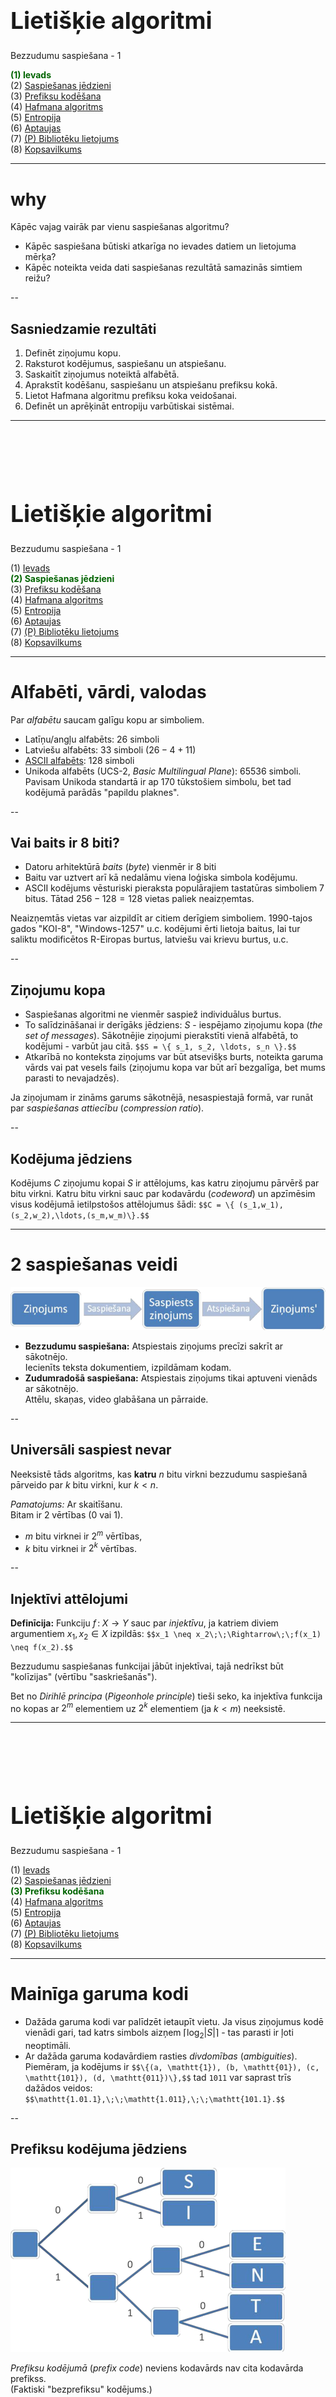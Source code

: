 # &nbsp;

<hgroup>

<h1 style="font-size:28pt">Lietišķie algoritmi</h1>

<blue>Bezzudumu saspiešana - 1</blue>

</hgroup><hgroup>

<span style="color:darkgreen">**(1) Ievads**</span>  
<span>(2) [Saspiešanas jēdzieni](#section-1)</span>  
<span>(3) [Prefiksu kodēšana](#section-2)</span>  
<span>(4) [Hafmana algoritms](#section-3)</span>  
<span>(5) [Entropija](#section-4)</span>  
<span>(6) [Aptaujas](#section-5)</span>  
<span>(7) [(P) Bibliotēku lietojums](#section-6)</span>  
<span>(8) [Kopsavilkums](#section-7)</span>

</hgroup>

<!--

TODO: 
Pievienot  
Ievadnodaļu - kādi 4-5 slaidi: 
Par 6 lielajām tēmam un kursa mērķi
Virsuzdevumi šinī kursā. 

TODO: 
Par Hafmana algoritmu - vajag kaut kā pa soļiem: kā
inicializē datu struktūras u.c. 



TODO:
Vairāk intuīcijas par entropiju - kaut kādas vizualizācijas, 
kas parāda "pašinformācijas daudzumu" vai kaut ko vidējo. 
Arī E(X) kā vidējo vērtību. 




TODO: Pievienot testa uzdevumu atrisinājumus. 

--> 


-----



# <lo-why/> why

<div class="bigWhy">
Kāpēc vajag vairāk par vienu saspiešanas algoritmu?
</div>

<div class="smallWhy">

* Kāpēc saspiešana būtiski atkarīga no ievades datiem
un lietojuma mērķa?
* Kāpēc noteikta veida dati 
saspiešanas rezultātā samazinās simtiem reižu?

</div>


--


## <lo-theory/> Sasniedzamie rezultāti

1. Definēt ziņojumu kopu. 
2. Raksturot kodējumus, saspiešanu un atspiešanu.
3. Saskaitīt ziņojumus noteiktā alfabētā.
4. Aprakstīt kodēšanu, saspiešanu un atspiešanu prefiksu kokā.
5. Lietot Hafmana algoritmu prefiksu koka veidošanai.
6. Definēt un aprēķināt entropiju varbūtiskai sistēmai.


-----

# &nbsp;

<hgroup>

<h1 style="font-size:28pt">Lietišķie algoritmi</h1>

<blue>Bezzudumu saspiešana - 1</blue>

</hgroup><hgroup>

<span>(1) [Ievads](#section)</span>  
<span style="color:darkgreen">**(2) Saspiešanas jēdzieni**</span>  
<span>(3) [Prefiksu kodēšana](#section-2)</span>  
<span>(4) [Hafmana algoritms](#section-3)</span>  
<span>(5) [Entropija](#section-4)</span>  
<span>(6) [Aptaujas](#section-5)</span>  
<span>(7) [(P) Bibliotēku lietojums](#section-6)</span>  
<span>(8) [Kopsavilkums](#section-7)</span>

</hgroup>

-----

# <lo-theory/> Alfabēti, vārdi, valodas

Par <blue>*alfabētu*</blue> saucam galīgu kopu ar simboliem. 

* Latīņu/angļu alfabēts: 26 simboli
* Latviešu alfabēts: 33 simboli ($26 - 4 + 11$)
* [ASCII alfabēts](http://www.asciitable.com/): 128 simboli
* Unikoda alfabēts (UCS-2, *Basic Multilingual Plane*): 
65536 simboli. Pavisam Unikoda standartā ir ap 170 tūkstošiem simbolu, 
bet tad kodējumā parādās "papildu plaknes".


--

## <lo-summary/> Vai baits ir 8 biti? 

* Datoru arhitektūrā <blue>*baits*</blue> (*byte*) vienmēr ir 8 biti
* Baitu var uztvert arī kā nedalāmu viena loģiska simbola kodējumu. 
* ASCII kodējums vēsturiski pieraksta populārajiem tastatūras
simboliem 7 bitus. Tātad $256-128=128$ vietas 
paliek neaizņemtas. 

Neaizņemtās vietas var aizpildīt ar citiem derīgiem 
simboliem. 1990-tajos gados "KOI-8", "Windows-1257" u.c. 
kodējumi ērti lietoja baitus, lai tur saliktu modificētos
R-Eiropas burtus, latviešu vai krievu burtus, u.c.


--

## <lo-theory/> Ziņojumu kopa

* Saspiešanas algoritmi ne vienmēr saspiež individuālus
burtus. 
* To salīdzināšanai ir derīgāks jēdziens: $S$ - iespējamo 
ziņojumu kopa (*the set of messages*). Sākotnējie ziņojumi 
pierakstīti vienā alfabētā, to kodējumi - varbūt jau citā.
`$$S = \{ s_1, s_2, \ldots, s_n \}.$$`
* Atkarībā no konteksta ziņojums var būt atsevišķs burts, 
noteikta garuma vārds vai pat vesels fails (ziņojumu kopa 
var būt arī bezgalīga, bet mums parasti to nevajadzēs). 


Ja ziņojumam ir zināms garums sākotnējā, nesaspiestajā formā, 
var runāt par <blue>*saspiešanas attiecību*</blue> 
(*compression ratio*). 



--


## <lo-theory/> Kodējuma jēdziens

Kodējums $C$ ziņojumu kopai $S$ ir attēlojums, kas 
katru ziņojumu pārvērš par bitu virkni. 
Katru bitu virkni sauc par kodavārdu (*codeword*) un 
apzīmēsim visus kodējumā ietilpstošos attēlojumus šādi:
`$$C = \{ (s_1,w_1),(s_2,w_2),\ldots,(s_m,w_m)\}.$$`





-----

# <lo-theory/> 2 saspiešanas veidi


![Compression,decompression](compression-decompression.png)

* **Bezzudumu saspiešana:** Atspiestais ziņojums
precīzi sakrīt ar sākotnējo.  
Iecienīts teksta dokumentiem, izpildāmam kodam.
* **Zudumradošā saspiešana:** Atspiestais ziņojums tikai aptuveni vienāds
ar sākotnējo.  
Attēlu, skaņas, video glabāšana un pārraide.


--

## <lo-theory/> Universāli saspiest nevar

Neeksistē tāds algoritms, kas **katru** $n$ bitu virkni
bezzudumu saspiešanā pārveido 
par $k$ bitu virkni, kur $k < n$.

*Pamatojums:* Ar skaitīšanu.  
Bitam ir $2$ vērtības ($0$ vai $1$). 

* $m$ bitu virknei ir $2^m$ vērtības,
* $k$ bitu virknei ir $2^k$ vērtības. 


--

## <lo-theory/> Injektīvi attēlojumi

**Definīcija:** Funkciju $f\,:\;X \rightarrow Y$ 
sauc par <blue>*injektīvu*</blue>, 
ja katriem diviem argumentiem $x_1,x_2 \in X$ izpildās:
`$$x_1 \neq x_2\;\;\Rightarrow\;\;f(x_1) \neq f(x_2).$$`

Bezzudumu saspiešanas funkcijai 
jābūt injektīvai, tajā nedrīkst
būt "kolīzijas" (vērtību "saskriešanās"). 

Bet no <blue>*Dirihlē principa*</blue> (*Pigeonhole principle*) 
tieši seko, ka injektīva funkcija no kopas ar $2^m$ elementiem
uz $2^k$ elementiem (ja $k < m$) neeksistē.

-----

# &nbsp;

<hgroup>

<h1 style="font-size:28pt">Lietišķie algoritmi</h1>

<blue>Bezzudumu saspiešana - 1</blue>

</hgroup><hgroup>

<span>(1) [Ievads](#section)</span>  
<span>(2) [Saspiešanas jēdzieni](#section-1)</span>  
<span style="color:darkgreen">**(3) Prefiksu kodēšana**</span>  
<span>(4) [Hafmana algoritms](#section-3)</span>  
<span>(5) [Entropija](#section-4)</span>  
<span>(6) [Aptaujas](#section-5)</span>  
<span>(7) [(P) Bibliotēku lietojums](#section-6)</span>  
<span>(8) [Kopsavilkums](#section-7)</span>

</hgroup>

-----

# <lo-theory/> Mainīga garuma kodi

* Dažāda garuma kodi var palīdzēt ietaupīt vietu. 
Ja visus ziņojumus kodē vienādi gari, tad 
katrs simbols aizņem 
${\displaystyle \left\lceil \log_2 |S| \right\rceil }$ - tas parasti
ir ļoti neoptimāli.
* Ar dažāda garuma kodavārdiem rasties *divdomības* (*ambiguities*). 
Piemēram, ja kodējums ir 
`$$\{(a, \mathtt{1}), (b, \mathtt{01}), (c, \mathtt{101}), (d, \mathtt{011})\},$$`
tad $\mathtt{1011}$ var saprast trīs dažādos veidos:
`$$\mathtt{1.01.1},\;\;\mathtt{1.011},\;\;\mathtt{101.1}.$$`

--

## <lo-theory/> Prefiksu kodējuma jēdziens

<hgroup>

![Prefiksu koks](prefix-tree.png)

<blue>*Prefiksu kodējumā*</blue> (*prefix code*) 
neviens kodavārds nav cita kodavārda
prefikss.  
(Faktiski "bezprefiksu" kodējums.)

</hgroup>
<hgroup>

`$$C=\{ (S, \mathtt{00}), (I, \mathtt{01}),$$`
`$$ (E, \mathtt{100}), (N, \mathtt{101}),$$`
`$$ (T, \mathtt{110}), (A, \mathtt{111})\}.$$`


</hgroup>


--

## <lo-sample/> Atkodēšanas piemēri

<hgroup>

* Atkodēt virkni `11100110100`,
* Atkodēt virkni `0001100101111`.

</hgroup>
<hgroup>

![Prefiksu koks](prefix-tree.png)

</hgroup>


-----

# <lo-theory/> Vidējais kodējuma garums

Pieņemsim, ka ir zināms varbūtību sadalījums ziņojumu telpā $S$: 
Katram $s \in S$ ir piekārtota 
varbūtība $p(s)$ un $p(s_1)+\ldots+p(s_n)=1$.

**Definīcija:** Par kodējuma $C = \{(s_1,w_1),\ldots,(s_n,w_n)\}$ 
<blue>*vidējo garumu*</blue> (*average length*) sauksim summu:
`$$\ell_a(C) = \sum\limits_{(s,w) \in C} p(s)\ell(w),$$`
kur $\ell(w)$ apzīmē kodavārda $w$ garumu bitos. 


--

## <lo-theory/> Optimāls prefiksu kodējums

**Definīcija:** Teiksim, ka prefiksu kods $C$ ir <blue>*optimāls*</blue>
prefiksu kods, ja tā $\ell_a(C)$ ir minimāls. Citiem vārdiem, ja 
dotajam ziņojumu varbūtību sadalījumam neeksistē cits prefiksu 
kods, kam vidējais garums ir vēl zemāks.


--

## <lo-yellow> Morzes kods

* Morzes kods izmanto mainīga garuma kodēšanas principus (biežākiem 
simboliem atbilst īsāki kodavārdi). 
* Attiecībā uz svītriņām un punktiņiem tas **nav** prefiksu kods. 
Atkodēšanas viennozīmību nodrošina atšķirīgās pauzes.


![Morse sample](morse-sample.png)

Sk. [Morse structure and timing](http://www.nu-ware.com/NuCode%20Help/index.html?morse_code_structure_and_timing_.htm)


-----

# &nbsp;

<hgroup>

<h1 style="font-size:28pt">Lietišķie algoritmi</h1>

<blue>Bezzudumu saspiešana - 1</blue>

</hgroup><hgroup>

<span>(1) [Ievads](#section)</span>  
<span>(2) [Saspiešanas jēdzieni](#section-1)</span>  
<span>(3) [Prefiksu kodēšana](#section-2)</span>  
<span style="color:darkgreen">**(4) Hafmana algoritms**</span>  
<span>(5) [Entropija](#section-4)</span>  
<span>(6) [Aptaujas](#section-5)</span>  
<span>(7) [(P) Bibliotēku lietojums](#section-6)</span>  
<span>(8) [Kopsavilkums](#section-7)</span>

</hgroup>


-----

# <lo-theory/> Hafmana algoritms

**Ievade:** Burti (ziņojumi) ar dotām varbūtībām.  
**Izvade:** Prefiksu koks šo burtu/ziņojumu attēlošanai ar prefiksu kodējumu.

![Huffman algorithm](huffman-algorithm.png)

Hafmana algoritms atbilst <blue>*rijīgo*</blue> (*greedy*) algoritmu 
paradigmai - "lokāla" optimizēšana šoreiz noved pie globāli optimāla
risinājuma.


--

## <lo-theory/> Algoritma pseidokods

<table class="pseudocode">
<tr><th colspan="2">Huffman($S$)</th></tr>
<tr>
<td>1</td>
<td>$n = |S|$&nbsp;&nbsp;<green>// elementu skaits</green></td>
</tr>
<tr>
<td>2</td>
<td>$Q = S$&nbsp;&nbsp;<green>// Q - min-prioritāšu kaudze</green></td>
</tr>
<tr>
<td>3</td>
<td><b>for</b> $i=1$ to $n-1$</td>
</tr>
<tr>
<td>4</td>
<td class="ind1">radām jaunu koka virsotni $z$</td>
</tr>
<tr>
<td>5</td>
<td class="ind1">$z.\mathit{left}=x=$<span style="font-variant: small-caps;">ExtractMin($Q$)</span></td>
</tr>
<tr>
<td>6</td>
<td class="ind1">$z.\mathit{right}=y=$<span style="font-variant: small-caps;">ExtractMin($Q$)</span></td>
</tr>
<tr>
<td>7</td>
<td class="ind1">$z.\mathit{freq} = x.\mathit{freq} + y.\mathit{freq}$</td>
</tr>
<tr>
<td>8</td>
<td class="ind1"><span style="font-variant: small-caps;">Insert($Q$,$z$)</span></td>
</tr>
<tr>
<td>9</td>
<td><b>return</b> <span style="font-variant: small-caps;">ExtractMin($Q$)</span></td>
</tr>
</table>

* <span style="font-variant: small-caps;">ExtractMin($Q$)</span> 
minimuma prioritāšu kaudzē vajag $O(\log n)$.
* <span style="font-variant: small-caps;">Insert($Q$,$z$)</span> laiks arī ir $O(\log n)$.
* <span style="font-variant: small-caps;">Huffman($S$)</span> laiks ir $O(n \log n)$.


--

## <lo-theory/> Kā atspiest Hafmana kodējumu

![Kanoniskais Hafmana kodējums](https://en.wikipedia.org/wiki/Canonical_Huffman_code)

* **A1** Vispirms sakārto pēc kodavārda garuma; ja vienādi kodavārdi, tad pēc alfabēta.
* **A2** Īsākiem kodavārdiem piekārto nulli, garākiem - vieninieku.

```
B = 0     (1 bits)
A = 10    (2 biti)
C = 110   (3 biti)
D = 111   (3 biti)
```

Ja kodētājs un saņēmējs zina, ka lietots **sakārtots** ziņojumu alfabēts $S=\{ A,B,C,D \}$, 
tad pietiek paziņot attiecīgo burtu kodavārdu garumus: $2, 1, 3, 3$.


--

## <lo-yellow/> Daži Hafmana algoritma lietojumi

* PKZIP (Phil Katz) arhivators - PKZIP 2.04g un jaunāki standarti, 
kuri lieto `DEFLATE` saspiešanas standartu 
(tas pats, kas populārie Zip failu formāti mūsdienās). 
* [RFC 7541 - HPACK: Header Compression for HTTP/2](https://tools.ietf.org/html/rfc7541)
Hederu saspiešana HTTP/2 protokolam (RFC 7540), ko lieto kopš 2015.g.


-----

# <lo-theory/> Hafmana koka optimalitāte

<hgroup>

**Teorēma:** Hafmana algoritms ģenerē optimālu bināro prefiksu koku 
ziņojumu kopai $S$ pie dotā varbūtību sadalījuma. 

</hgroup><hgroup>

Starp visiem kodējumiem $C$, kur ziņojumiem $s \in S$ 
kaut kā piešķir bezprefiksu kodus $w_s$, 
vid. garums 
`$$\ell_a(C) = \sum\limits_{(s,w_s) \in C} p(s)\ell(w_s)$$`
Hafmana koka aprakstītajā kodējumā $C^{\ast}$ būs vismazākais
(vai viens no vismazākajiem).

</hgroup>

--

## <lo-theory/> Optimalitātes pierādījums - 1

**Bāze:** Ja ziņojumu alfabētā $S$ ir $1$ burts. Tad ir tikai viens koks, 
kas ir gan optimālais, gan Hafmana koks.

**Indukcijas pāreja:** Ja ir vismaz divi burti.
Pieņemam, ka Hafmana algoritms vienmēr dod optimālu koku pie $k-1$ burtiem.  
Tagad dots alfabēts $S$ ar $k$ burtiem, kur
$x$ un $y$ ir divi visretāk sastopamie burti.


--

## <lo-theory/> Optimalitātes pierādījums - 2

Pirmajā solī Hafmana algoritms apvieno virsotnes $x$ un $y$. 
Izveidojas jauna virsotne, kuras
biežums ir $p(x) + p(y)$. Tālāk ir jāpielieto Hafmana algoritms $k-1$ burtam.

Pēc indukcijas pieņēmuma Hafmana algoritms $k-1$ burtam dod optimālo koku. 
Tas nozīmē, ka Hafmana
algoritms dod optimālo koku starp tiem kokiem, kuros $x$ un $y$ atrodas
blakus.

Varbūt ir vēl optimālāks koks, kur $x$ un $y$ neatrodas blakus?

--

## <lo-theory/> Optimalitātes pierādījums - 3

Pamatosim, ka citus kokus var pārveidot par 
kokiem, kuri ir vismaz tikpat optimāli, turklāt $x$ un $y$ ir blakus.

Optimālā kokā izpildās 2 apgalvojumi:

1. Ja $p(x) < p(y)$, tad $\ell_x \geq \ell_y$ (citādi varētu apmainīt $x$ un $y$ vietām kokā
un kodējuma garums no tā samazinātos.) 
2. Apskatīsim maksimālo kodavārda garumu jeb prefiksu koka dziļumu ar $\ell_{\text{max}}$.
Tad ir divi tādi burti $u$, $v$, kuriem $\ell_u = \ell_v = \ell_{\text{max}}$.
(Vispirms atrodam maksimāli dziļu $u$. Ja blakus nebūtu šķautnes uz $v$,
tad varētu saīsināt $u$ kodējumu par vienu šķautni.)

--

## <lo-theory/> Optimalitātes pierādījums - 4

<hgroup>

Doti $x,y$ – 2 visretāk sastopamie burti, bet $u,v$ - visdziļāk prefiksu kokā esošie kaimiņi.

* Abi $x,y$ ir tikpat dziļi kokā kā maksimāli dziļās virsotnes $u$ un $v$ (citādi koku varētu uzlabot). 
* Apmainot $x$ ar $u$, bet $y$ ar $v$, no jebkura optimāla koka var
iegūt citu optimālu koku, kuram $x$ un $y$ ir blakus.

</hgroup>
<hgroup>

![Maina x,y](switching-x-y.png)


</hgroup>



-----

# &nbsp;

<hgroup>

<h1 style="font-size:28pt">Lietišķie algoritmi</h1>

<blue>Bezzudumu saspiešana - 1</blue>

</hgroup><hgroup>

<span>(1) [Ievads](#section)</span>  
<span>(2) [Saspiešanas jēdzieni](#section-1)</span>  
<span>(3) [Prefiksu kodēšana](#section-2)</span>  
<span>(4) [Hafmana algoritms](#section-3)</span>  
<span style="color:darkgreen">**(5) Entropija**</span>  
<span>(6) [Aptaujas](#section-5)</span>  
<span>(7) [(P) Bibliotēku lietojums](#section-6)</span>  
<span>(8) [Kopsavilkums](#section-7)</span>

</hgroup>

-----

# <lo-theory/> Entropija diskrētā sistēmā

**Definīcija:** Ja (diskrētam) <blue>*gadījuma lielumam*</blue>
(*random variable*) ir zināma iespējamo stāvokļu kopa $S$ un 
katram $s \in S$ zināma varbūtība, tad 
par gadījuma lieluma <blue>*entropiju*</blue> sauc vērtību: 
`$$H(S) = - \sum\limits_{s \in S} p(s) \log_2 p(s),$$`
kur $p(s)$ ir stāvoklim $s$ atbilstošā varbūtība.


--

## <lo-theory/> Kloda Šenona "pašinformācija"

Katram ziņojumam $s \in S$ Klods Šenons (*Claude Shannon*) 
definēja arī <blue>*pašinformāciju*</blue> 
(*self information*) ar izteiksmi: 
`$$h(s) = \log_2 \frac{1}{p(s)} = -\log_2 p(s).$$`

Jo retāks kāds ziņojums, jo tā apgrieztā varbūtība 
ir lielāka, arī logaritms no tās lielāks.

Tomēr entropija galīgai ziņojumu kopai paliek ierobežota arī ja 
daži $p(s) \rightarrow 0$, 
jo $\lim_{x \rightarrow 0} x \log_2(x) = 0$. 


--

## <lo-summary/> Piemēri: monēta un metamais kauliņš

1. "Godīgai" monētai ir divi stāvokļi: $S=\{ \text{cipars}, 
\text{ģerbonis} \}$, katram $p=\frac{1}{2}$. 
Entropija ir 
`$$H(S) = - (1/2) \cdot \log_2 (1/2) - (1/2) \cdot \log_2 (1/2) = 1/2+1/2 = 1.$$`
2. Metamajam kauliņam ir seši stāvokļi, katram no tiem varbūtība
ir $1/6$. Entropija: 
`$$H(S) = - 6 \cdot ((1/6) \cdot \log_2 (1/6)) \approx 2.585.$$`


--

## <lo-summary/> Bitu virknītes entropija

*Piemērs:* Ja ir $n = 2^L$ ziņojumi ar vienādām varbūtībām $1/n$, 
tad katru no tiem var iekodēt ar $\log_2 n = L$ bitiem. 

Katra ziņojuma pašinformācija $h(s) = -\log_2 (1/n) = \log_2 n = L$. 
Tātad arī entropija (visu šo "pašinformāciju" svērts aritmētiskais vidējais)
ir $L$.  
Šajā ekstrēmajā gadījumā entropija precīzi sakrīt ar kodēšanai nepieciešamajiem 
baitiem. 

--

## <lo-summary/> 2 ziņojumu pašinformāciju summa?

Pieņemsim, ka $A,B \in S$ ir divi ziņojumi, kas ir neatkarīgi kā 
varbūtiski notikumi. Tad saņemt tos vienu pēc otra var ar 
varbūtību $p(AB) = p(A) \cdot p(B)$ un informācijas daudzums:
`$$h(AB) = -\log_2 (p(A) \cdot p(B)) = $$`
`$$= -\log_2(p(A)) - \log_2(p(B)) = h(A) + h(B).$$`

Logaritms ir vienkārša funkcija, kas reizinājumu pārtaisa 
par summu.

--

# <lo-theory/> Entropijas saistība ar saspiešanu


**Teorēma:** Katrai ziņojumu kopai $S$ ar zināmu varbūtību sadalījumu 
un optimālu prefiksu kodējumu $C$:
`$$\ell_a(C) \leq H(S) + 1.$$`

*Pierādījums:* Sekos citā nodarbībā.



-----

# &nbsp;

<hgroup>

<h1 style="font-size:28pt">Lietišķie algoritmi</h1>

<blue>Bezzudumu saspiešana - 1</blue>

</hgroup><hgroup>

<span>(1) [Ievads](#section)</span>  
<span>(2) [Saspiešanas jēdzieni](#section-1)</span>  
<span>(3) [Prefiksu kodēšana](#section-2)</span>  
<span>(4) [Hafmana algoritms](#section-3)</span>  
<span>(5) [Entropija](#section-4)</span>  
<span style="color:darkgreen">**(6) Aptaujas**</span>  
<span>(7) [(P) Bibliotēku lietojums](#section-6)</span>  
<span>(8) [Kopsavilkums](#section-7)</span>

</hgroup>


-----

# <lo-quiz/> Jautājums Nr.1

<hgroup>

Dots kalkulators, kurš rēķina $f(x) = \text{ln}\,x$ (logaritmu 
ar bāzi $e = 2.71828\ldots$). Kā ar šo kalkulatoru 
aprēķināt $\log_2 6$ (piemēram, nosakot metamā
kauliņa ģenerētā gadījumlieluma entropiju)? 

</hgroup>
<hgroup>

**(a)** $(\ln 2) \cdot (\ln 6)$  
**(b)** ${\displaystyle (\ln 2)/(\ln 6)}$   
**(c)** ${\displaystyle (\ln 6)/(\ln 2)}$   
**(d)** $\ln (2\ln 6)$

</hgroup>

--

## <lo-quiz/> Jautājums Nr.1: Atrisinājums

Logaritma bāzes maiņas formula ir šāda: 
`$$\log_a b = \frac{\log_m b}{\log_m a}.$$`

Mūsu gadījumā 
`$${\displaystyle \log_2 6 = (\ln 6)/(\ln 2) \approx 2.584963.}$$`


-----

# <lo-quiz/> Jautājums Nr.2

<hgroup>

Atrast entropiju gadījumlielumam $S = \{A,B,C\}$, 
kam $p(A)=1/2$, $p(B)=p(C)=1/4$. Atbildi noapaļot
līdz diviem cipariem aiz komata. 

</hgroup>
<hgroup>

Ierakstīt skaitli formātā <red>`d.dd`</red>: _____

</hgroup>


--

## <lo-quiz/> Jautājums Nr.2: Atrisinājums

Katram no simboliem $A,B,C$ aprēķinām informācijas saturu:  
$h(A) = \log_2 \frac{1}{1/2} = \log_2 2 = 1.$
$h(B)=h(C)= \log_2 \frac{1}{1/4} = \log_2 4 = 2.$

Entropija ir svērts vidējais $(1/2)p(A) + (1/4)p(B) + (1/4)p(C)$: 
`$$(1/2)\cdot 1 + (1/4) \cdot 2 + (1/4) \cdot 2 = 1.5.$$`


-----

# <lo-quiz/> Jautājums Nr.3

<hgroup>

Kāds ir Hafmana kodējuma vidējais garums, ja ar to 
kodē burtu virknīti <blue>`MISSISSIPPI`</blue>.
Atbildi noapaļot
līdz diviem cipariem aiz komata. 

</hgroup>
<hgroup>

Ierakstīt skaitli formātā <red>`d.dd`</red>: _____

</hgroup>


--

## <lo-quiz/> Jautājums Nr.3: Atrisinājums

<hgroup>

![Mississippi tree](mississippi.png)

<table>
<tr><th>$a \in S$</th><th>$w(a)$</th><th>$\ell_a$</th><th>$p(a)$</th></tr>
<tr><td>I</td><td>`0`</td><td>1</td><td>$4/11$</td></tr>
<tr><td>S</td><td>`10`</td><td>2</td><td>$4/11$</td></tr>
<tr><td>M</td><td>`110`</td><td>3</td><td>$1/11$</td></tr>
<tr><td>P</td><td>`111`</td><td>3</td><td>$2/11$</td></tr>
</table>

</hgroup>
<hgroup>

Burtu $I,S,M,P$ kodējumu garumi ir attiecīgi $1,2,3,3$ biti. 
Piereizinām ar attiecīgo burtu varbūtībām 
(to relatīvajiem biežumiem vārdā <blue>`MISSISSIPPI`</blue>).

`$$1\frac{4}{11} + 2\frac{4}{11} + 3\frac{2}{11}+$$`
`$$+ 3\frac{1}{11} = \frac{21}{11} \approx 1.91.$$`

</hgroup>


-----

# <lo-quiz/> Jautājums Nr.4

<hgroup>

Kāds būtu kodējuma vidējais garums, ja vārdā <blue>`MISSISSIPPI`</blue>
katru no četriem burtiem kodētu šādi:
`$$C = \{(I,\mathtt{00}),(M,\mathtt{01}),$$`
`$$(P,\mathtt{10}),(S,\mathtt{11})\}.$$`
Atbildi noapaļot
līdz diviem cipariem aiz komata. 

</hgroup>
<hgroup>

Ierakstīt skaitli formātā <red>`d.dd`</red>: _____

</hgroup>


--

## <lo-quiz/> Jautājums Nr.4: Atrisinājums

Pat neko nerēķinot, redzams, ka ikviena simbola kodējuma
garums ir $2$, tātad arī vidējais kodējuma garums būs 
svērts vidējais starp visiem šiem divniekiem:

`$$p(M)\cdot 2 + p(I)\cdot 2 + p(S)\cdot 2 + p(P)\cdot 2 =$$`
`$$(1/11)\cdot 2 + (4/11)\cdot 2 + (4/11)\cdot 2 + (2/11)\cdot 2 = 2.$$`


-----

# &nbsp;

<hgroup>

<h1 style="font-size:28pt">Lietišķie algoritmi</h1>

<blue>Bezzudumu saspiešana - 1</blue>

</hgroup><hgroup>

<span>(1) [Ievads](#section)</span>  
<span>(2) [Saspiešanas jēdzieni](#section-1)</span>  
<span>(3) [Prefiksu kodēšana](#section-2)</span>  
<span>(4) [Hafmana algoritms](#section-3)</span>  
<span>(5) [Entropija](#section-4)</span>  
<span>(6) [Aptaujas](#section-5)</span>  
<span style="color:darkgreen">**(7) (P) Bibliotēku lietojums**</span>  
<span>(8) [Kopsavilkums](#section-7)</span>

</hgroup>


-----

# <lo-yellow/> Pasaka: Saspiešana programmēšanā

Kāpēc pašiem nekodēt utilītalgoritmus:

* Iztērēts laiks un kods pēc tam ir jāuztur.
* Kļūdas un nepatikšanas ar robežgadījumiem.  
Ja algoritmam robežgadījumu nav un heiristikas 
tur nelieto, tas (vēl) nav *īstās dzīves* algoritms.
(Saspiešanas algoritmiem - ļoti gari failu ceļi; 
īpaši simboli failu vārdos.) 


--

## <lo-yellow/> Gatavu bibliotēku lietošana

Gatavu bibliotēku izmantošana nav triviāla:
 
* Izvēlēties implementāciju un versiju, 
* Cīnīties ar licencēm, 
* Pareizi izsaukt (saspiešanai - saprast
baitu vai simbolu plūsmu ievadi/izvadi) un konfigurēt,
* Rakstīt vajadzīgās diagnostikas žurnālfailos (*logs*), 
* Testēt un profilēt veiktspēju (sk. *software profiling*).



-----

# &nbsp;

<hgroup>

<h1 style="font-size:28pt">Lietišķie algoritmi</h1>

<blue>Bezzudumu saspiešana - 1</blue>

</hgroup><hgroup>

<span>(1) [Ievads](#section)</span>  
<span>(2) [Saspiešanas jēdzieni](#section-1)</span>  
<span>(3) [Prefiksu kodēšana](#section-2)</span>  
<span>(4) [Hafmana algoritms](#section-3)</span>  
<span>(5) [Entropija](#section-4)</span>  
<span>(6) [Aptaujas](#section-5)</span>  
<span>(7) [(P) Bibliotēku lietojums](#section-6)</span>  
<span style="color:darkgreen">**(8) Kopsavilkums**</span>

</hgroup>


-----

# <lo-theory/> Ko darījām šajā nodarbībā?

1. Aprakstījām ziņojumus un to alfabētus
2. Atšķīrām bezzudumu/zudumradošo saspiešanu
3. Pamatojām, ka lielo vairumu ziņojumu dotajā alfabētā saspiest nevar
4. Aprakstījām prefiksu kokus
5. Aprakstījām un analizējām Hafmana algoritmu
6. Definējām un lietojām entropiju kā "visvairāk saspiestās" 
informācijas garumu.


-----

# <lo-theory/> Atsauces

* [G.Blelloch. Introduction to Data Compression](https://www.cs.cmu.edu/~guyb/realworld/compression.pdf) - 
Pamatots Hafmana algoritms un apgalvojumi par entropiju.
* [Tinyray. Huffman animation](https://demo.tinyray.com/huffman) - animēts Hafmana algoritms (var iekopēt
nelielu teksta gabaliņu un spiest **Run**).






